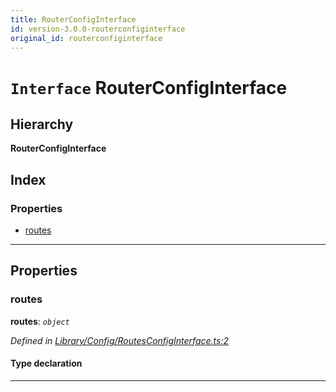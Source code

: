 ```yaml
---
title: RouterConfigInterface
id: version-3.0.0-routerconfiginterface
original_id: routerconfiginterface
---
```


# `Interface` RouterConfigInterface

## Hierarchy

**RouterConfigInterface**

## Index

### Properties

* [routes](routerconfiginterface#routes)

---

## Properties

<a id="routes"></a>

###  routes

**routes**: *`object`*

*Defined in [Library/Config/RoutesConfigInterface.ts:2](https://github.com/SpoonX/stix/blob/ceb165c/src/Library/Config/RoutesConfigInterface.ts#L2)*

#### Type declaration

[route: `string`]: `string`

___

